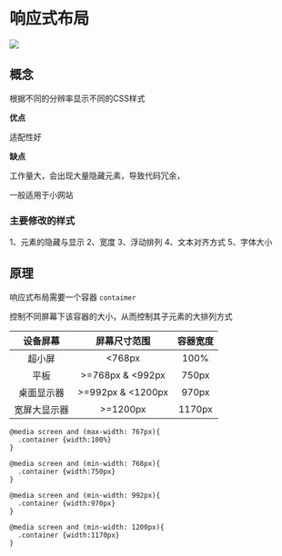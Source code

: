# 响应式布局

![](https://lh3.googleusercontent.com/proxy/d5RJELLGrk9-gv4D9bYsfaXtVqrliGdPkMvIJNccGsZBopiKuE6vHxcvtKDVaD6UAAi8VE1XujPXEp02Zc0lj7QKj809y-gmwuGCEMZqWHrv2A)

## 概念

根据不同的分辨率显示不同的CSS样式

**优点**

适配性好

**缺点**

工作量大，会出现大量隐藏元素，导致代码冗余，

一般适用于小网站



### **主要修改的样式**

1、元素的隐藏与显示
2、宽度
3、浮动排列
4、文本对齐方式
5、字体大小





## 原理

响应式布局需要一个容器 `contaimer`

控制不同屏幕下该容器的大小，从而控制其子元素的大排列方式

|   设备屏幕   |   屏幕尺寸范围    | 容器宽度 |
| :----------: | :---------------: | :------: |
|    超小屏    |      <768px       |   100%   |
|     平板     | >=768px  & <992px |  750px   |
|  桌面显示器  | >=992px & <1200px |  970px   |
| 宽屏大显示器 |     >=1200px      |  1170px  |

```less
@media screen and (max-width: 767px){
  .container {width:100%}
}

@media screen and (min-width: 768px){
  .container {width:750px}
}

@media screen and (min-width: 992px){
  .container {width:970px}
}

@media screen and (min-width: 1200px){
  .container {width:1170px}
}
```

